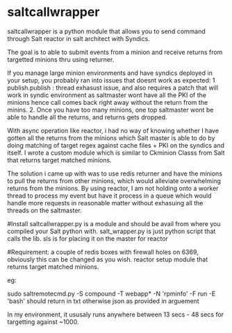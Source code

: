 # saltcallwrapper
saltcallwrapper is a python module that allows you to send command through Salt reactor in salt architect with Syndics.

The goal is to able to submit events from a minion and receive returns from targetted minions thru using returner. 

If you manage large minion environments and have syndics deployed in your setup, you probably ran into issues that doesnt work as expected:
1 publish.publish : thread exhasust issue, and also requires a patch that will work in syndic environment as saltmaster wont have all the PKI of the minions hence call comes back right away without the return from the minins. 
2. Once you have too many minions, one top saltmaster wont be able to handle all the returns, and returns gets dropped.

With async operation like reactor, i had no way of knowing whether I have gotten all the returns from the minions which Salt master is able to do by doing matching of target regex against cache files + PKI on the syndics and itself. I wrote a custom module which is similar to Ckminion Classs from Salt that returns target matched minions. 

The solution i came up with was to use redis returner and have the minions to pull the returns from other minions, which would alleviate overwhelming returns from the minions. By using reactor, I am not holding onto a worker thread to process my event but have it process in a queue which would handle more requests in reasonable matter without exhasuing all the threads on the saltmaster.

#Install
saltcallwrapper.py is a module and should be avail from where you compiled your Salt python with.
salt_wrapper.py is just python script that calls the lib.
sls is for placing it on the master for reactor

#Requirement:
a couple of redis boxes with firewall holes on 6369, obviously this can be changed as you wish. 
reactor setup 
module that returns target matched minions.

eg:

sudo saltremotecmd.py -S compound -T webapp* -N 'rpminfo' -F run -E 'bash'
should return in txt otherwise json as provided in arguement

In my environment, it ususaly runs anywhere between 13 secs - 48 secs for targetting against ~1000.


